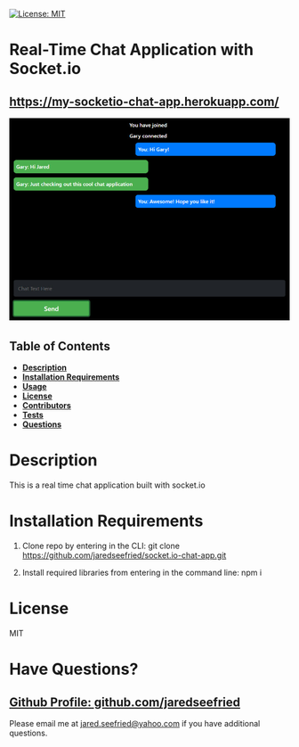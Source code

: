 [![License: MIT](https://img.shields.io/badge/License-MIT-yellow.svg)](https://opensource.org/licenses/MIT)

# Real-Time Chat Application with Socket.io

## https://my-socketio-chat-app.herokuapp.com/

![Real-Time Chat Application with Socket.io](./public/images/chat-app.jpg)

## Table of Contents

- **[Description](#Description)**
- **[Installation Requirements](#Installation-Requirements)**
- **[Usage](#Usage)**
- **[License](#License)**
- **[Contributors](#Contributors)**
- **[Tests](#Tests)**
- **[Questions](#Questions)**

# Description

This is a real time chat application built with socket.io

# Installation Requirements

1. Clone repo by entering in the CLI: git clone https://github.com/jaredseefried/socket.io-chat-app.git 

2. Install required libraries from entering in the command line: npm i

# License

MIT

# Have Questions?

## [Github Profile: github.com/jaredseefried](https://github.com/jaredseefried "Title")

Please email me at jared.seefried@yahoo.com if you have additional questions.

